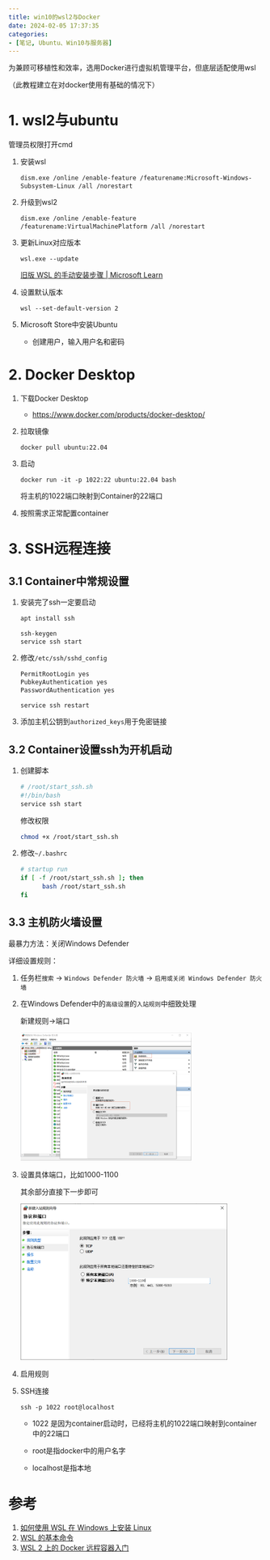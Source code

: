 ```yaml
---
title: win10的wsl2与Docker
date: 2024-02-05 17:37:35
categories: 
- [笔记, Ubuntu、Win10与服务器]
---
```


为兼顾可移植性和效率，选用Docker进行虚拟机管理平台，但底层适配使用wsl

（此教程建立在对docker使用有基础的情况下）

<!--more-->

# 1. wsl2与ubuntu

管理员权限打开cmd

1. 安装wsl

   ```
   dism.exe /online /enable-feature /featurename:Microsoft-Windows-Subsystem-Linux /all /norestart
   ```

2. 升级到wsl2

   ```
   dism.exe /online /enable-feature /featurename:VirtualMachinePlatform /all /norestart
   ```


3. 更新Linux对应版本

   ```
   wsl.exe --update
   ```

   [旧版 WSL 的手动安装步骤 | Microsoft Learn](https://learn.microsoft.com/zh-cn/windows/wsl/install-manual#step-4---download-the-linux-kernel-update-package)

5. 设置默认版本

   ```
   wsl --set-default-version 2
   ```

5. Microsoft Store中安装Ubuntu
   - 创建用户，输入用户名和密码



# 2. Docker Desktop

1. 下载Docker Desktop

   - https://www.docker.com/products/docker-desktop/

2. 拉取镜像

   ```
   docker pull ubuntu:22.04
   ```

3. 启动

   ```
   docker run -it -p 1022:22 ubuntu:22.04 bash
   ```

   将主机的1022端口映射到Container的22端口

4. 按照需求正常配置container

   

# 3. SSH远程连接

## 3.1 Container中常规设置

1. 安装完了ssh一定要启动

   ```
   apt install ssh
   ```

   ```
   ssh-keygen
   service ssh start
   ```

2. 修改`/etc/ssh/sshd_config`

   ```
   PermitRootLogin yes
   PubkeyAuthentication yes
   PasswordAuthentication yes
   ```

   ```
   service ssh restart
   ```

3. 添加主机公钥到`authorized_keys`用于免密链接



## 3.2 Container设置ssh为开机启动

1. 创建脚本

   ```bash
   # /root/start_ssh.sh
   #!/bin/bash
   service ssh start 
   ```
   修改权限
   
   ```bash
   chmod +x /root/start_ssh.sh
   ```

2. 修改`~/.bashrc`

   ```bash
   # startup run
   if [ -f /root/start_ssh.sh ]; then
         bash /root/start_ssh.sh
   fi
   ```

   

## 3.3 主机防火墙设置

最暴力方法：关闭Windows Defender

详细设置规则：

1. 任务栏`搜索` -> `Windows Defender 防火墙` -> `启用或关闭 Windows Defender 防火墙`

2. 在Windows Defender中的`高级设置`的`入站规则`中细致处理

   新建规则->端口

   <img src="images/win10的wsl2与Docker/image-20240206152502187.png" alt="image-20240206152502187" style="zoom:33%;" />


3. 设置具体端口，比如1000-1100

   其余部分直接下一步即可

   <img src="images/win10的wsl2与Docker/image-20240206152914548.png" alt="image-20240206152914548" style="zoom:40%;" />

4. 启用规则

5. SSH连接

    ```
    ssh -p 1022 root@localhost
    ```
   - 1022 是因为container启动时，已经将主机的1022端口映射到container中的22端口
   
   - root是指docker中的用户名字
   
   - localhost是指本地
   
     


# 参考

1. [如何使用 WSL 在 Windows 上安装 Linux](https://learn.microsoft.com/zh-cn/windows/wsl/install)
2. [WSL 的基本命令](https://learn.microsoft.com/zh-cn/windows/wsl/basic-commands)
3. [WSL 2 上的 Docker 远程容器入门](https://learn.microsoft.com/zh-cn/windows/wsl/tutorials/wsl-containers)

